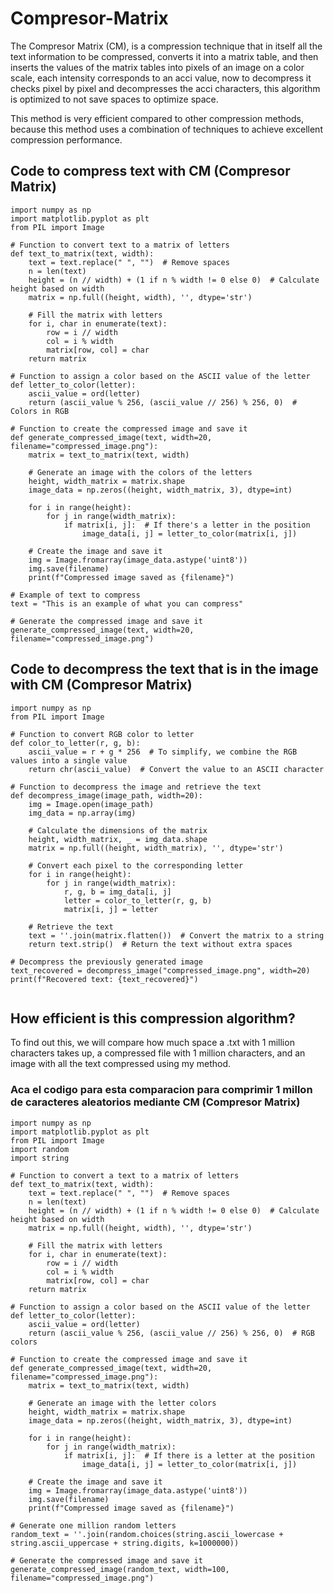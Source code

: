 # Compresor-Matrix
The Compresor Matrix (CM), is a compression technique that in itself all the text information to be compressed, converts it into a matrix table, and then inserts the values ​​of the matrix tables into pixels of an image on a color scale, each intensity corresponds to an acci value, now to decompress it checks pixel by pixel and decompresses the acci characters, this algorithm is optimized to not save spaces to optimize space.

This method is very efficient compared to other compression methods, because this method uses a combination of techniques to achieve excellent compression performance.

## Code to compress text with CM (Compresor Matrix)
```
import numpy as np
import matplotlib.pyplot as plt
from PIL import Image

# Function to convert text to a matrix of letters
def text_to_matrix(text, width):
    text = text.replace(" ", "")  # Remove spaces
    n = len(text)
    height = (n // width) + (1 if n % width != 0 else 0)  # Calculate height based on width
    matrix = np.full((height, width), '', dtype='str')
    
    # Fill the matrix with letters
    for i, char in enumerate(text):
        row = i // width
        col = i % width
        matrix[row, col] = char
    return matrix

# Function to assign a color based on the ASCII value of the letter
def letter_to_color(letter):
    ascii_value = ord(letter)
    return (ascii_value % 256, (ascii_value // 256) % 256, 0)  # Colors in RGB

# Function to create the compressed image and save it
def generate_compressed_image(text, width=20, filename="compressed_image.png"):
    matrix = text_to_matrix(text, width)
    
    # Generate an image with the colors of the letters
    height, width_matrix = matrix.shape
    image_data = np.zeros((height, width_matrix, 3), dtype=int)
    
    for i in range(height):
        for j in range(width_matrix):
            if matrix[i, j]:  # If there's a letter in the position
                image_data[i, j] = letter_to_color(matrix[i, j])
    
    # Create the image and save it
    img = Image.fromarray(image_data.astype('uint8'))
    img.save(filename)
    print(f"Compressed image saved as {filename}")

# Example of text to compress
text = "This is an example of what you can compress"

# Generate the compressed image and save it
generate_compressed_image(text, width=20, filename="compressed_image.png")

```

## Code to decompress the text that is in the image with CM (Compresor Matrix)
```
import numpy as np
from PIL import Image

# Function to convert RGB color to letter
def color_to_letter(r, g, b):
    ascii_value = r + g * 256  # To simplify, we combine the RGB values into a single value
    return chr(ascii_value)  # Convert the value to an ASCII character

# Function to decompress the image and retrieve the text
def decompress_image(image_path, width=20):
    img = Image.open(image_path)
    img_data = np.array(img)
    
    # Calculate the dimensions of the matrix
    height, width_matrix, _ = img_data.shape
    matrix = np.full((height, width_matrix), '', dtype='str')
    
    # Convert each pixel to the corresponding letter
    for i in range(height):
        for j in range(width_matrix):
            r, g, b = img_data[i, j]
            letter = color_to_letter(r, g, b)
            matrix[i, j] = letter
    
    # Retrieve the text
    text = ''.join(matrix.flatten())  # Convert the matrix to a string
    return text.strip()  # Return the text without extra spaces

# Decompress the previously generated image
text_recovered = decompress_image("compressed_image.png", width=20)
print(f"Recovered text: {text_recovered}")


```
## How efficient is this compression algorithm?
To find out this, we will compare how much space a .txt with 1 million characters takes up, a compressed file with 1 million characters, and an image with all the text compressed using my method.

### Aca el codigo para esta comparacion para comprimir 1 millon de caracteres aleatorios mediante CM (Compresor Matrix)
```
import numpy as np
import matplotlib.pyplot as plt
from PIL import Image
import random
import string

# Function to convert a text to a matrix of letters
def text_to_matrix(text, width):
    text = text.replace(" ", "")  # Remove spaces
    n = len(text)
    height = (n // width) + (1 if n % width != 0 else 0)  # Calculate height based on width
    matrix = np.full((height, width), '', dtype='str')
    
    # Fill the matrix with letters
    for i, char in enumerate(text):
        row = i // width
        col = i % width
        matrix[row, col] = char
    return matrix

# Function to assign a color based on the ASCII value of the letter
def letter_to_color(letter):
    ascii_value = ord(letter)
    return (ascii_value % 256, (ascii_value // 256) % 256, 0)  # RGB colors

# Function to create the compressed image and save it
def generate_compressed_image(text, width=20, filename="compressed_image.png"):
    matrix = text_to_matrix(text, width)
    
    # Generate an image with the letter colors
    height, width_matrix = matrix.shape
    image_data = np.zeros((height, width_matrix, 3), dtype=int)
    
    for i in range(height):
        for j in range(width_matrix):
            if matrix[i, j]:  # If there is a letter at the position
                image_data[i, j] = letter_to_color(matrix[i, j])
    
    # Create the image and save it
    img = Image.fromarray(image_data.astype('uint8'))
    img.save(filename)
    print(f"Compressed image saved as {filename}")

# Generate one million random letters
random_text = ''.join(random.choices(string.ascii_lowercase + string.ascii_uppercase + string.digits, k=1000000))

# Generate the compressed image and save it
generate_compressed_image(random_text, width=100, filename="compressed_image.png")

```
